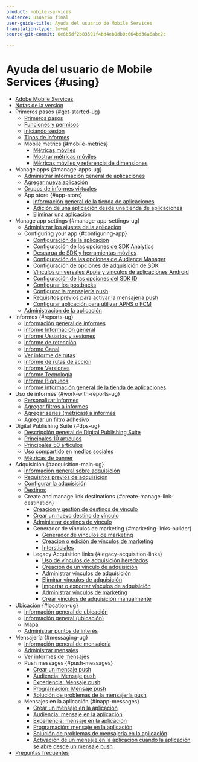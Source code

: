 ```yaml
---
product: mobile-services
audience: usuario final
user-guide-title: Ayuda del usuario de Mobile Services
translation-type: tm+mt
source-git-commit: 6e6b5df2b83591f4bd4eb0db0c664bd36a6abc2c

---
```



# Ayuda del usuario de Mobile Services {#using}

+ [Adobe Mobile Services ](home.md)
+ [Notas de la versión](whatsnew.md)
+ Primeros pasos {#get-started-ug}
   + [Primeros pasos](gs/gs.md)
   + [Funciones y permisos](gs/c-mob-roles-and-permissions.md)
   + [Iniciando sesión](gs/gs-signin.md)
   + [Tipos de informes](gs/reports-types.md)
   + Mobile metrics {#mobile-metrics}
      + [Métricas móviles](gs/metrics/metrics.md)
      + [Mostrar métricas móviles](gs/metrics/overview.md)
      + [Métricas móviles y referencia de dimensiones](gs/metrics/metrics-reference.md)
+ Manage apps {#manage-apps-ug}
   + [Administrar información general de aplicaciones](manage-apps/manage-apps.md)
   + [Agregar nueva aplicación](manage-apps/t-new-app.md)
   + [Grupos de informes virtuales](manage-apps/c-mob-vrs.md)
   + App store {#app-store}
      + [Información general de la tienda de aplicaciones](manage-apps/c-app-store/c-app-store.md)
      + [Adición de una aplicación desde una tienda de aplicaciones](manage-apps/c-app-store/t-app-store-app.md)
      + [Eliminar una aplicación](manage-apps/t-delete-apps.md)
+ Manage app settings {#manage-app-settings-ug}
   + [Administrar los ajustes de la aplicación](c-manage-app-settings/c-manage-app-settings.md)
   + Configuring your app {#configuring-app}
      + [Configuración de la aplicación](c-manage-app-settings/c-mob-confg-app/c-mob-confg-app.md)
      + [Configuración de las opciones de SDK Analytics](c-manage-app-settings/c-mob-confg-app/t-config-analytics/t-config-analytics.md)
      + [Descarga de SDK y herramientas móviles](c-manage-app-settings/c-mob-confg-app/t-config-analytics/download-sdk.md)
      + [Configuración de las opciones de Audience Manager](c-manage-app-settings/c-mob-confg-app/t-config-aam.md)
      + [Configuración de opciones de adquisición de SDK](c-manage-app-settings/c-mob-confg-app/t-config-acquisition.md)
      + [Vínculos universales Apple y vínculos de aplicaciones Android](c-manage-app-settings/c-mob-confg-app/c-universal-app-links.md)
      + [Configuración de las opciones del SDK ID](c-manage-app-settings/c-mob-confg-app/t-config-visitor.md)
      + [Configurar los postbacks](c-manage-app-settings/c-mob-confg-app/signals.md)
      + [Configurar la mensajería push](c-manage-app-settings/c-mob-confg-app/configure-push-messaging/configure-push-messaging.md)
      + [Requisitos previos para activar la mensajería push](c-manage-app-settings/c-mob-confg-app/configure-push-messaging/prerequisites-push-messaging.md)
      + [Configurar aplicación para utilizar APNS o FCM](c-manage-app-settings/c-mob-confg-app/configure-push-messaging/configure-app-apns-gcm.md)
   + [Administración de la aplicación](c-manage-app-settings/c-mob-manage-app.md)
+ Informes {#reports-ug}
   + [Información general de informes](usage/usage.md)
   + [Informe Información general](usage/usage-overview.md)
   + [Informe Usuarios y sesiones](usage/users-sessions.md)
   + [Informe de retención](usage/reports-retention.md)
   + [Informe Canal](usage/reports-funnel.md)
   + [Ver informe de rutas](usage/reports-view-paths.md)
   + [Informe de rutas de acción](usage/reports-action-paths.md)
   + [Informe Versiones](usage/c-reports-versions.md)
   + [Informe Tecnología](usage/reports-technology.md)
   + [Informe Bloqueos](usage/c-crashes.md)
   + [Informe Información general de la tienda de aplicaciones](usage/c-app-store-store-performance.md)
+ Uso de informes {#work-with-reports-ug}
   + [Personalizar informes](usage/reports-customize/reports-customize.md)
   + [Agregar filtros a informes](usage/reports-customize/t-reports-customize.md)
   + [Agregar series (métricas) a informes](usage/reports-customize/t-reports-series.md)
   + [Agregar un filtro adhesivo](usage/reports-customize/t-sticky-filter.md)
+ Digital Publishing Suite {#dps-ug}
   + [Descripción general de Digital Publishing Suite](dps/dps.md)
   + [Principales 10 artículos](dps/dps-top-ten-articles.md)
   + [Principales 50 artículos](dps/dps-top-50-articles.md)
   + [Uso compartido en medios sociales](dps/dps-social-sharing.md)
   + [Métricas de banner](dps/dps-banner-metrics.md)
+ Adquisición {#acquisition-main-ug}
   + [Información general sobre adquisición](acquisition-main/acquisition-main.md)
   + [Requisitos previos de adquisición](acquisition-main/c-acquisition-prerequisites.md)
   + [Configurar la adquisición](acquisition-main/t-enable-acquisition.md)
   + [Destinos](acquisition-main/c-create-destinations.md)
   + Create and manage link destinations {#create-manage-link-destination}
      + [Creación y gestión de destinos de vínculo](acquisition-main/c-manage-link-destinations/c-manage-link-destinations.md)
      + [Crear un nuevo destino de vínculo](acquisition-main/c-manage-link-destinations/t-create-new-app-deep-link-destination.md)
      + [Administrar destinos de vínculo](acquisition-main/c-manage-link-destinations/t-archive-unarchive-link-destinations.md)
      + Generador de vínculos de marketing {#marketing-links-builder}
         + [Generador de vínculos de marketing](acquisition-main/c-marketing-links-builder/c-marketing-links-builder.md)
         + [Creación o edición de vínculos de marketing](acquisition-main/c-marketing-links-builder/t-create-edit-adobe-links/t-create-edit-adobe-links.md)
         + [Intersticiales](acquisition-main/c-marketing-links-builder/t-create-edit-adobe-links/t-interstitials.md)
      + Legacy Acquisition links {#legacy-acquisition-links}
         + [Uso de vínculos de adquisición heredados](acquisition-main/c-marketing-links-builder/t-create-edit-adobe-links/c-use-legacy-acquisition-links/c-use-legacy-acquisition-links.md)
         + [Creación de un vínculo de adquisición](acquisition-main/c-marketing-links-builder/t-create-edit-adobe-links/c-use-legacy-acquisition-links/t-acquisition-link.md)
         + [Administrar vínculos de adquisición](acquisition-main/c-marketing-links-builder/t-create-edit-adobe-links/c-use-legacy-acquisition-links/c-manage-acquisition-links/c-manage-acquisition-links.md)
         + [Eliminar vínculos de adquisición](acquisition-main/c-marketing-links-builder/t-create-edit-adobe-links/c-use-legacy-acquisition-links/c-manage-acquisition-links/t-acquisition-del.md)
         + [Importar o exportar vínculos de adquisición](acquisition-main/c-marketing-links-builder/t-create-edit-adobe-links/c-use-legacy-acquisition-links/c-manage-acquisition-links/t-acquisition-import.md)
         + [Administrar vínculos de marketing](acquisition-main/c-marketing-links-builder/c-manage-adobe-links.md)
         + [Crear vínculos de adquisición manualmente](acquisition-main/c-marketing-links-builder/acquisition-link-manual.md)
+ Ubicación {#location-ug}
   + [Información general de ubicación](location/location-overview.md)
   + [Información general (ubicación)](location/c-location-overview.md)
   + [Mapa](location/c-map-points.md)
   + [Administrar puntos de interés](location/t-manage-points.md)
+ Mensajería {#messaging-ug}
   + [Información general de mensajería](in-app-messaging/in-app-messaging.md)
   + [Administrar mensajes](in-app-messaging/messages-manage/messages-manage.md)
   + [Ver informes de mensajes](in-app-messaging/messages-manage/view-message-reports.md)
   + Push messages {#push-messages}
      + [Crear un mensaje push](in-app-messaging/t-create-push-message/t-create-push-message.md)
      + [Audiencia: Mensaje push](in-app-messaging/t-create-push-message/c-audience-push-message.md)
      + [Experiencia: Mensaje push](in-app-messaging/t-create-push-message/c-experience-push-message.md)
      + [Programación: Mensaje push](in-app-messaging/t-create-push-message/c-schedule-push-message.md)
      + [Solución de problemas de la mensajería push](in-app-messaging/t-create-push-message/c-troubleshooting-push-messaging.md)
   + Mensajes en la aplicación {#inapp-messages}
      + [Crear un mensaje en la aplicación](in-app-messaging/t-in-app-message/t-in-app-message.md)
      + [Audiencia: mensaje en la aplicación](in-app-messaging/t-in-app-message/c-audience-in-app-message.md)
      + [Experiencia: mensaje en la aplicación](in-app-messaging/t-in-app-message/c-experience-in-app-message.md)
      + [Programación: mensaje en la aplicación](in-app-messaging/t-in-app-message/c-schedule-in-app-message.md)
      + [Solución de problemas de mensajería en la aplicación](in-app-messaging/t-in-app-message/in-apps-ts.md)
      + [Activación de un mensaje en la aplicación cuando la aplicación se abre desde un mensaje push](in-app-messaging/t-mob-trig-in-app-open-app-from-push.md)
+ [Preguntas frecuentes](faq-mobile.md)